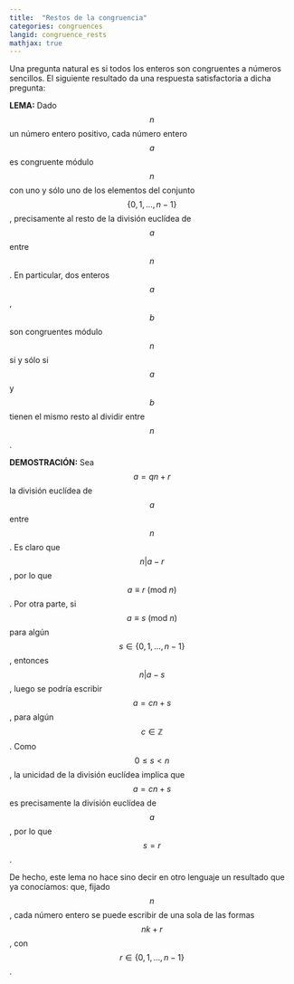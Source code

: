 ```yaml
---
title:  "Restos de la congruencia"
categories: congruences
langid: congruence_rests
mathjax: true
---
```


Una pregunta natural es si todos los enteros son congruentes a números sencillos. El siguiente resultado da una respuesta satisfactoria a dicha pregunta:

<b>LEMA:</b> Dado $$n$$ un número entero positivo, cada número entero $$a$$ es congruente módulo $$n$$ con uno y sólo uno de los elementos del conjunto $$\{0,1,\dots,n-1\}$$, precisamente al resto de la división euclídea de $$a$$ entre $$n$$. En particular, dos enteros $$a$$, $$b$$ son congruentes módulo $$n$$ si y sólo si $$a$$ y $$b$$ tienen el mismo resto al dividir entre $$n$$. 

<b>DEMOSTRACIÓN:</b> Sea $$a=qn+r$$ la división euclídea de $$a$$ entre $$n$$. Es claro que $$n\vert a-r$$, por lo que $$a\equiv r\ (\text{mod } n)$$. Por otra parte, si $$a\equiv s\ (\text{mod } n)$$ para algún $$s\in\{0,1,\dots,n-1\}$$, entonces $$n\vert a-s$$, luego se podría escribir $$a=cn+s$$, para algún $$c\in\mathbb{Z}$$. Como $$0\le s\lt n$$, la unicidad de la división euclídea implica que $$a=cn+s$$ es precisamente la división euclídea de $$a$$ , por lo que $$s=r$$.

De hecho, este lema no hace sino decir en otro lenguaje un resultado que ya conocíamos: que, fijado $$n$$, cada número entero se puede escribir de una sola de las formas $$nk+r$$, con $$r\in\{0,1,\dots,n-1\}$$.